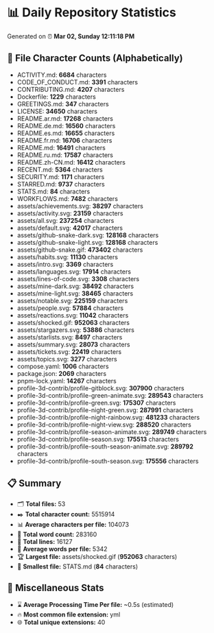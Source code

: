 # 📊 Daily Repository Statistics
Generated on ⏰ **Mar 02, Sunday 12:11:18 PM**

## 📂 File Character Counts (Alphabetically)
- ACTIVITY.md: **6684** characters
- CODE_OF_CONDUCT.md: **3391** characters
- CONTRIBUTING.md: **4207** characters
- Dockerfile: **1229** characters
- GREETINGS.md: **347** characters
- LICENSE: **34650** characters
- README.ar.md: **17268** characters
- README.de.md: **16560** characters
- README.es.md: **16655** characters
- README.fr.md: **16706** characters
- README.md: **16491** characters
- README.ru.md: **17587** characters
- README.zh-CN.md: **16412** characters
- RECENT.md: **5364** characters
- SECURITY.md: **1171** characters
- STARRED.md: **9737** characters
- STATS.md: **84** characters
- WORKFLOWS.md: **7482** characters
- assets/achievements.svg: **38297** characters
- assets/activity.svg: **23159** characters
- assets/all.svg: **237254** characters
- assets/default.svg: **42017** characters
- assets/github-snake-dark.svg: **128168** characters
- assets/github-snake-light.svg: **128168** characters
- assets/github-snake.gif: **473402** characters
- assets/habits.svg: **11130** characters
- assets/intro.svg: **3369** characters
- assets/languages.svg: **17914** characters
- assets/lines-of-code.svg: **3308** characters
- assets/mine-dark.svg: **38492** characters
- assets/mine-light.svg: **38465** characters
- assets/notable.svg: **225159** characters
- assets/people.svg: **57884** characters
- assets/reactions.svg: **11042** characters
- assets/shocked.gif: **952063** characters
- assets/stargazers.svg: **53886** characters
- assets/starlists.svg: **8497** characters
- assets/summary.svg: **28073** characters
- assets/tickets.svg: **22419** characters
- assets/topics.svg: **3277** characters
- compose.yaml: **1006** characters
- package.json: **2069** characters
- pnpm-lock.yaml: **14267** characters
- profile-3d-contrib/profile-gitblock.svg: **307900** characters
- profile-3d-contrib/profile-green-animate.svg: **289543** characters
- profile-3d-contrib/profile-green.svg: **175307** characters
- profile-3d-contrib/profile-night-green.svg: **287991** characters
- profile-3d-contrib/profile-night-rainbow.svg: **481233** characters
- profile-3d-contrib/profile-night-view.svg: **288520** characters
- profile-3d-contrib/profile-season-animate.svg: **289749** characters
- profile-3d-contrib/profile-season.svg: **175513** characters
- profile-3d-contrib/profile-south-season-animate.svg: **289792** characters
- profile-3d-contrib/profile-south-season.svg: **175556** characters

## 📋 Summary
- 🗂️ **Total files:** 53
- ✒️ **Total character count:** 5515914
- 📊 **Average characters per file:** 104073
- 📝 **Total word count:** 283160
- 🧾 **Total lines:** 16127
- 📐 **Average words per file:** 5342
- 🏆 **Largest file:** assets/shocked.gif (**952063** characters)
- 🥉 **Smallest file:** STATS.md (**84** characters)

## 🌟 Miscellaneous Stats
- ⌛ **Average Processing Time Per file:** ~0.5s (estimated)
- 🔥 **Most common file extension:** yml
- 🌐 **Total unique extensions:** 40
